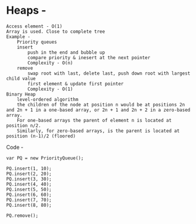 # Heaps -
    Access element - O(1)
    Array is used. Close to complete tree
    Example - 
    	Priority queues
		insert
			push in the end and bubble up
			compare priority & inesert at the next pointer
			Complexity - O(n)
		remove
			swap root with last, delete last, push down root with largest child value
			first element & update first pointer
			Complexity - O(1)
	Binary Heap
		level-ordered algorithm
		the children of the node at position n would be at positions 2n and 2n + 1 in a one-based array, or 2n + 1 and 2n + 2 in a zero-based array. 
		For one-based arrays the parent of element n is located at position n/2. 
		Similarly, for zero-based arrays, is the parent is located at position (n-1)/2 (floored)
            
Code -

    var PQ = new PriorityQueue();
    
    PQ.insert(1, 10);
    PQ.insert(2, 20);
    PQ.insert(3, 30);
    PQ.insert(4, 40);
    PQ.insert(5, 50);
    PQ.insert(6, 60);
    PQ.insert(7, 70);
    PQ.insert(8, 80);
    
    PQ.remove();
